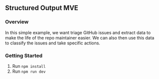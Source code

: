 ## Structured Output MVE

### Overview
In this simple example, we want triage GitHub issues and extract data to make the life of the repo maintainer easier. We can also then use this data to classify the issues and take specific actions.

### Getting Started
1. Run `npm install`
2. Run `npm run dev`